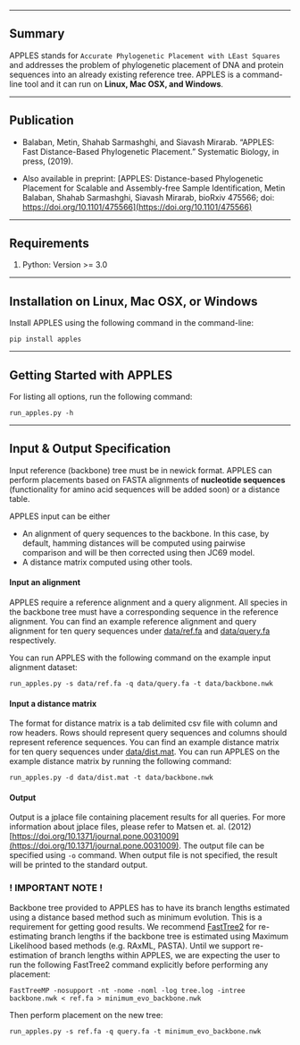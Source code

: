 


------------------------------------
Summary
------------------------------------
APPLES stands for `Accurate Phylogenetic Placement with LEast Squares` and addresses the problem of phylogenetic placement of DNA and protein sequences into an already existing reference tree.  APPLES is a command-line tool and it can run on **Linux, Mac OSX, and Windows**.


------------------------------------
Publication
------------------------------------

* Balaban, Metin, Shahab Sarmashghi, and Siavash Mirarab. “APPLES: Fast Distance-Based Phylogenetic Placement.” Systematic Biology, in press, (2019).

* Also available in preprint: [APPLES: Distance-based Phylogenetic Placement for Scalable and Assembly-free Sample Identification, Metin Balaban, Shahab Sarmashghi, Siavash Mirarab,
bioRxiv 475566; doi: https://doi.org/10.1101/475566](https://doi.org/10.1101/475566)

------------------------------------
Requirements
------------------------------------
1. Python: Version >= 3.0

------------------------------------
Installation on Linux, Mac OSX, or Windows
------------------------------------

Install APPLES using the following command in the command-line:

`pip install apples`


---------------------------------------------
Getting Started with APPLES
---------------------------------------------

For listing all options, run the following command:

`run_apples.py -h`

---------------------------------------------
Input & Output Specification
---------------------------------------------

Input reference (backbone) tree must be in newick format. APPLES can perform placements based on FASTA alignments of __nucleotide sequences__ (functionality for amino acid sequences will be added soon) or a distance table.

APPLES input can be either

* An alignment of query sequences to the backbone. In this case, by default, hamming distances will be computed using pairwise comparison and will be then corrected using then JC69 model. 
* A distance matrix computed using other tools. 

#### Input an alignment 
APPLES require a reference alignment and a query alignment. All species in the backbone tree must have a corresponding sequence in the reference alignment. You can find an example reference alignment and query alignment for ten query sequences under [data/ref.fa](data/ref.fa) and [data/query.fa](data/query.fa) respectively. 

You can run APPLES with the following command on the example input alignment dataset:

`run_apples.py -s data/ref.fa -q data/query.fa -t data/backbone.nwk`

#### Input a distance matrix
The format for distance matrix is a tab delimited csv file with column and row headers. Rows should represent query sequences and columns should represent reference sequences. You can find an example distance matrix for ten query sequences under [data/dist.mat](data/dist.mat). 
You can run APPLES on the example distance matrix by running the following command:

`run_apples.py -d data/dist.mat -t data/backbone.nwk`

#### Output
Output is a jplace file containing placement results for all queries. For more information about jplace files, please refer to Matsen et. al. (2012) [https://doi.org/10.1371/journal.pone.0031009](https://doi.org/10.1371/journal.pone.0031009). The output file can be specified using `-o` command. When output file is not specified, the result will be printed to the standard output.

### ! IMPORTANT NOTE !

Backbone tree provided to APPLES has to have its branch lengths estimated using a distance based method such as minimum evolution. This is a requirement for getting good results. We recommend [FastTree2](http://www.microbesonline.org/fasttree/) for re-estimating branch lengths if the backbone tree is estimated using Maximum Likelihood based methods (e.g. RAxML, PASTA). Until we support re-estimation of branch lengths within APPLES, we are expecting the user to run the following  FastTree2 command explicitly before performing any placement:

`FastTreeMP -nosupport -nt -nome -noml -log tree.log -intree backbone.nwk < ref.fa > minimum_evo_backbone.nwk`

Then perform placement on the new tree:

`run_apples.py -s ref.fa -q query.fa -t minimum_evo_backbone.nwk`

